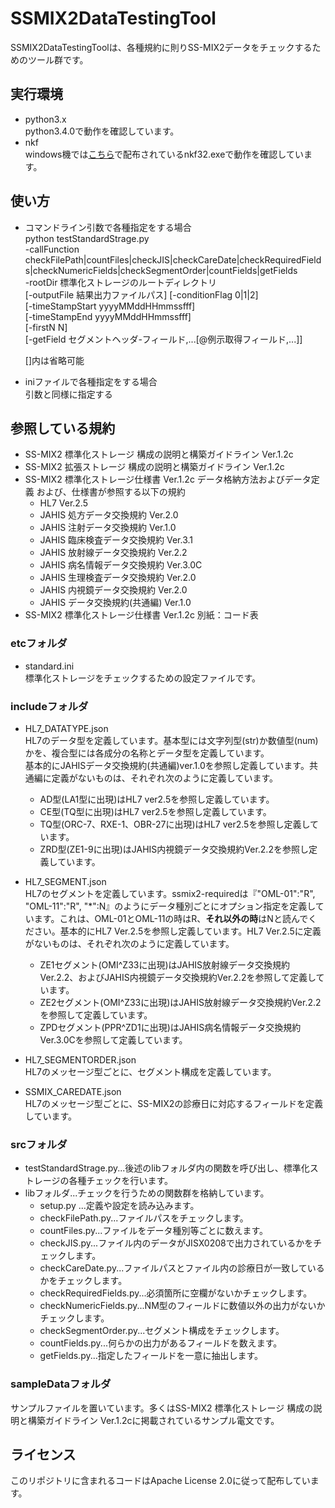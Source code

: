 # SSMIX2DataTestingTool
SSMIX2DataTestingToolは、各種規約に則りSS-MIX2データをチェックするためのツール群です。

## 実行環境
* python3.x  
python3.4.0で動作を確認しています。
* nkf  
windows機では[こちら](http://www.vector.co.jp/soft/win95/util/se295331.html?ds)で配布されているnkf32.exeで動作を確認しています。

## 使い方
* コマンドライン引数で各種指定をする場合  
  python testStandardStrage.py   
  -callFunction checkFilePath|countFiles|checkJIS|checkCareDate|checkRequiredFields|checkNumericFields|checkSegmentOrder|countFields|getFields  
  -rootDir 標準化ストレージのルートディレクトリ  
  [-outputFile 結果出力ファイルパス]
  [-conditionFlag 0|1|2]  
  [-timeStampStart yyyyMMddHHmmssfff]  
  [-timeStampEnd yyyyMMddHHmmssfff]  
  [-firstN N]  
  [-getField セグメントヘッダ-フィールド,...[@例示取得フィールド,...]]  
  
  []内は省略可能
* iniファイルで各種指定をする場合  
  引数と同様に指定する

## 参照している規約
* SS-MIX2 標準化ストレージ 構成の説明と構築ガイドライン Ver.1.2c
* SS-MIX2 拡張ストレージ 構成の説明と構築ガイドライン Ver.1.2c
* SS-MIX2 標準化ストレージ仕様書 Ver.1.2c データ格納方法およびデータ定義 および、仕様書が参照する以下の規約
    * HL7 Ver.2.5
    * JAHIS 処方データ交換規約 Ver.2.0
    * JAHIS 注射データ交換規約 Ver.1.0
    * JAHIS 臨床検査データ交換規約 Ver.3.1
    * JAHIS 放射線データ交換規約 Ver.2.2
    * JAHIS 病名情報データ交換規約 Ver.3.0C
    * JAHIS 生理検査データ交換規約 Ver.2.0
    * JAHIS 内視鏡データ交換規約 Ver.2.0
    * JAHIS データ交換規約(共通編) Ver.1.0
* SS-MIX2 標準化ストレージ仕様書 Ver.1.2c 別紙：コード表

### etcフォルダ  
* standard.ini  
標準化ストレージをチェックするための設定ファイルです。

### includeフォルダ
* HL7_DATATYPE.json  
HL7のデータ型を定義しています。基本型には文字列型(str)か数値型(num)かを、複合型には各成分の名称とデータ型を定義しています。  
基本的にJAHISデータ交換規約(共通編)ver.1.0を参照し定義しています。共通編に定義がないものは、それぞれ次のように定義しています。
    * AD型(LA1型に出現)はHL7 ver2.5を参照し定義しています。
    * CE型(TQ型に出現)はHL7 ver2.5を参照し定義しています。
    * TQ型(ORC-7、RXE-1、OBR-27に出現)はHL7 ver2.5を参照し定義しています。
    * ZRD型(ZE1-9に出現)はJAHIS内視鏡データ交換規約Ver.2.2を参照し定義しています。

* HL7_SEGMENT.json  
HL7のセグメントを定義しています。ssmix2-requiredは『"OML-01":"R", "OML-11":"R", "\*":N』のようにデータ種別ごとにオプション指定を定義しています。これは、OML-01とOML-11の時はR、**それ以外の時**はNと読んでください。基本的にHL7 Ver.2.5を参照し定義しています。HL7 Ver.2.5に定義がないものは、それぞれ次のように定義しています。
    * ZE1セグメント(OMI^Z33に出現)はJAHIS放射線データ交換規約Ver.2.2、およびJAHIS内視鏡データ交換規約Ver.2.2を参照して定義しています。
    * ZE2セグメント(OMI^Z33に出現)はJAHIS放射線データ交換規約Ver.2.2を参照して定義しています。
    * ZPDセグメント(PPR^ZD1に出現)はJAHIS病名情報データ交換規約Ver.3.0Cを参照して定義しています。

* HL7_SEGMENTORDER.json  
HL7のメッセージ型ごとに、セグメント構成を定義しています。

* SSMIX_CAREDATE.json  
HL7のメッセージ型ごとに、SS-MIX2の診療日に対応するフィールドを定義しています。

### srcフォルダ
* testStandardStrage.py...後述のlibフォルダ内の関数を呼び出し、標準化ストレージの各種チェックを行います。
* libフォルダ...チェックを行うための関数群を格納しています。
    * setup.py ...定義や設定を読み込みます。
    * checkFilePath.py...ファイルパスをチェックします。
    * countFiles.py...ファイルをデータ種別等ごとに数えます。
    * checkJIS.py...ファイル内のデータがJISX0208で出力されているかをチェックします。
    * checkCareDate.py...ファイルパスとファイル内の診療日が一致しているかをチェックします。
    * checkRequiredFields.py...必須箇所に空欄がないかチェックします。
    * checkNumericFields.py...NM型のフィールドに数値以外の出力がないかチェックします。
    * checkSegmentOrder.py...セグメント構成をチェックします。
    * countFields.py...何らかの出力があるフィールドを数えます。
    * getFields.py...指定したフィールドを一意に抽出します。

### sampleDataフォルダ
サンプルファイルを置いています。多くはSS-MIX2 標準化ストレージ 構成の説明と構築ガイドライン Ver.1.2cに掲載されているサンプル電文です。

## ライセンス
このリポジトリに含まれるコードはApache License 2.0に従って配布しています。
